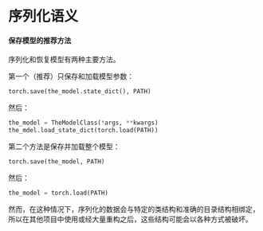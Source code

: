 # 序列化语义

#### 保存模型的推荐方法

序列化和恢复模型有两种主要方法。

第一个（推荐）只保存和加载模型参数：

```py
torch.save(the_model.state_dict(), PATH) 
```

然后：

```py
the_model = TheModelClass(*args, **kwargs)
the_mdel.load_state_dict(torch.load(PATH)) 
```

第二个方法是保存并加载整个模型：

```py
torch.save(the_model, PATH) 
```

然后：

```py
the_model = torch.load(PATH) 
```

然而，在这种情况下，序列化的数据会与特定的类结构和准确的目录结构相绑定，所以在其他项目中使用或经大量重构之后，这些结构可能会以各种方式被破坏。